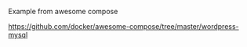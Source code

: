 Example from awesome compose

https://github.com/docker/awesome-compose/tree/master/wordpress-mysql
